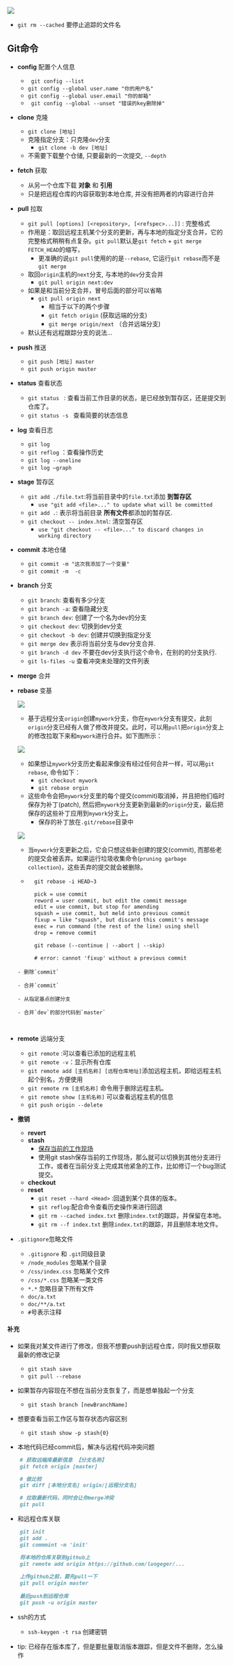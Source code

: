 ![](imgs/git_flow_diagram.png)

- `git rm --cached` 要停止追踪的文件名

## Git命令
- **config** 配置个人信息
    - ` git config --list`
    - ` git config --global user.name "你的用户名" `
    - ` git config --global user.email "你的邮箱" `
    - ` git config --global --unset "错误的key删除掉"`

- **clone** 克隆
    - `git clone [地址]`
    - 克隆指定分支：只克隆`dev`分支
        - `git clone -b dev [地址]`
    - 不需要下载整个仓储, 只要最新的一次提交, `--depth`

- **fetch** 获取
    - 从另一个仓库下载 **对象** 和 **引用**
    - 只是把远程仓库的内容获取到本地仓库, 并没有把两者的内容进行合并

- **pull** 拉取
    - `git pull [options] [<repository>, [<refspec>...]]` : 完整格式
    - 作用是：取回远程主机某个分支的更新，再与本地的指定分支合并，它的完整格式稍稍有点复杂。`git pull`默认是`git fetch` + `git merge FETCH_HEAD`的缩写，
        - 更准确的说`git pull`使用的的是`--rebase`, 它运行`git rebase`而不是`git merge`
    - 取回`origin`主机的`next`分支, 与本地的`dev`分支合并
        - `git pull origin next:dev`
    - 如果是和当前分支合并，冒号后面的部分可以省略
        - `git pull origin next`
            - 相当于以下的两个步骤
            -  `git fetch origin` (获取远端的分支)
		    -  `git merge origin/next` （合并远端分支)
    - 默认还有远程跟踪分支的说法...        

- **push** 推送
    - `git push [地址] master`
    - `git push origin master`

- **status** 查看状态
    - `git status ` : 查看当前工作目录的状态，是已经放到暂存区，还是提交到仓库了。
    - `git status -s ` 查看简要的状态信息
     
- **log** 查看日志
    - `git log`
    - `git reflog` ：查看操作历史
    - `git log --oneline`
    - `git log –graph`  

- **stage** 暂存区
    - `git add ./file.txt`:将当前目录中的`file.txt`添加 **到暂存区**
        - `use "git add <file>..." to update what will be committed`
    - `git add .`: 表示将当前目录 **所有文件**都添加的暂存区.
    - `git checkout -- index.html`: 清空暂存区
        - `use "git checkout -- <file>..." to discard changes in working directory`

- **commit** 本地仓储
    - `git commit -m "这次我添加了一个变量" `
    - `git commit -m  -c`

- **branch** 分支
    - `git branch`: 查看有多少分支
    - `git branch -a`: 查看隐藏分支
    - `git branch dev`: 创建了一个名为dev的分支
    - `git checkout dev`: 切换到dev分支
    - `git checkout -b dev`: 创建并切换到指定分支
    - `git merge dev` 表示将当前分支与dev分支合并.  
    - `git branch -d dev` 不要在dev分支执行这个命令，在别的的分支执行.
    - `git ls-files -u` 查看冲突未处理的文件列表

- **merge** 合并

- **rebase** 变基

    ![](imgs/git_origin_commit.png)

    - 基于远程分支`origin`创建`mywork`分支，你在`mywork`分支有提交，此刻`origin`分支已经有人做了修改并提交。此时，可以用`pull`把`origin`分支上的修改拉取下来和`mywork`进行合并。如下图所示：

    ![](imgs/git_megre.png)

    - 如果想让`mywork`分支历史看起来像没有经过任何合并一样，可以用`git rebase`, 命令如下：
        - `git checkout mywork`
        - `git rebase orgin`
    - 这些命令会把`mywork`分支里的每个提交(commit)取消掉，并且把他们临时保存为补丁(patch), 然后把`mywork`分支更新到最新的`origin`分支，最后把保存的这些补丁应用到`mywork`分支上。
        - 保存的补丁放在`.git/rebase`目录中

    ![](imgs/git_rebase.png)

    - 当`mywork`分支更新之后，它会只想这些新创建的提交(commit), 而那些老的提交会被丢弃。如果运行垃圾收集命令(`pruning garbage collection`)，这些丢弃的提交就会被删除。        

    - ```xml
        git rebase -i HEAD~3

        pick = use commit
        reword = user commit, but edit the commit message
        edit = use commit, but stop for amending
        squash = use commit, but meld into previous commit
        fixup = like "squash", but discard this commit's message
        exec = run command (the rest of the line) using shell
        drop = remove commit

        git rebase (--continue | --abort | --skip)

        # error: cannot 'fixup' without a previous commit
    ```
    - 删除`commit`

    - 合并`commit`

    - 从指定基点创建分支

    - 合并`dev`的部分代码到`master`
    
    

- **remote** 远端分支
    - `git remote` :可以查看已添加的远程主机
    - `git remote -v`：显示所有仓库
    - `git remote add [主机名称] [远程仓库地址]`添加远程主机，即给远程主机起个别名，方便使用
    - `git remote rm [主机名称]` 命令用于删除远程主机。
    - `git remote show [主机名称]` 可以查看远程主机的信息
    - `git push origin --delete`

- **撤销**
    - **revert**
    - **stash**
        - [保存当前的工作现场](https://zhuanlan.zhihu.com/p/28608106)
        - 使用git stash保存当前的工作现场，那么就可以切换到其他分支进行工作，或者在当前分支上完成其他紧急的工作，比如修订一个bug测试提交。
    - **checkout**
    - **reset**
        - `git reset --hard <Head>` :回退到某个具体的版本。
        - `git reflog`:配合命令查看历史操作来进行回退 
        - `git rm --cached index.txt` 删除`index.txt`的跟踪，并保留在本地。
        - `git rm --f index.txt`     删除`index.txt`的跟踪，并且删除本地文件。

- `.gitignore`忽略文件
    - `.gitignore` 和 `.git`同级目录    
    - `/node_modules` 忽略某个目录
    - `/css/index.css` 忽略某个文件
    - `/css/*.css` 忽略某一类文件
    - `*.*` 忽略目录下所有文件
    - `doc/a.txt`
    - `doc/**/a.txt`
    - `#`号表示注释

#### 补充
- 如果我对某文件进行了修改，但我不想要push到远程仓库，同时我又想获取最新的修改记录
    - `git stash save`
    - `git pull --rebase`
    
- 如果暂存内容现在不想在当前分支恢复了，而是想单独起一个分支
    - `git stash branch [newBranchName]`

- 想要查看当前工作区与暂存状态内容区别
    - `git stash show -p stash{0}`

- 本地代码已经commit后，解决与远程代码冲突问题
```markdown
    # 获取远端库最新信息 【分支名称】
    git fetch origin [master]

    # 做比较
    git diff [本地分支名] origin/[远程分支名]

    # 拉取最新代码，同时会让你merge冲突
    git pull
```
   
- 和远程仓库关联
```markdown
    git init
    git add .
    git commmint -m 'init'

    将本地的仓库关联到github上
    git remote add origin https://github.com/luogeger/...
    
    上传github之前，要先pull一下
    git pull origin master
    
    最后push到远程仓库
    git push -u origin master
```

- ssh的方式
    - `ssh-keygen -t rsa` 创建密钥


- tip: 已经存在版本库了，但是要批量取消版本跟踪，但是文件不删除，怎么操作   



	
	
	 
